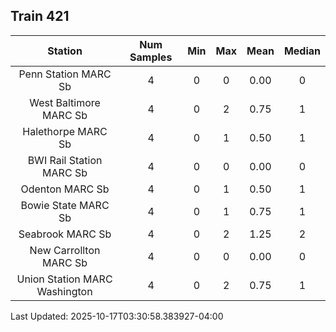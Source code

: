 ## Train 421

| Station | Num Samples | Min | Max | Mean | Median |
| :-----: | :---------: | :-: | :-: | :--: | :----: |
| Penn Station MARC Sb | 4 | 0 | 0 | 0.00 | 0 |
| West Baltimore MARC Sb | 4 | 0 | 2 | 0.75 | 1 |
| Halethorpe MARC Sb | 4 | 0 | 1 | 0.50 | 1 |
| BWI Rail Station MARC Sb | 4 | 0 | 0 | 0.00 | 0 |
| Odenton MARC Sb | 4 | 0 | 1 | 0.50 | 1 |
| Bowie State MARC Sb | 4 | 0 | 1 | 0.75 | 1 |
| Seabrook MARC Sb | 4 | 0 | 2 | 1.25 | 2 |
| New Carrollton MARC Sb | 4 | 0 | 0 | 0.00 | 0 |
| Union Station MARC Washington | 4 | 0 | 2 | 0.75 | 1 |


Last Updated: 2025-10-17T03:30:58.383927-04:00